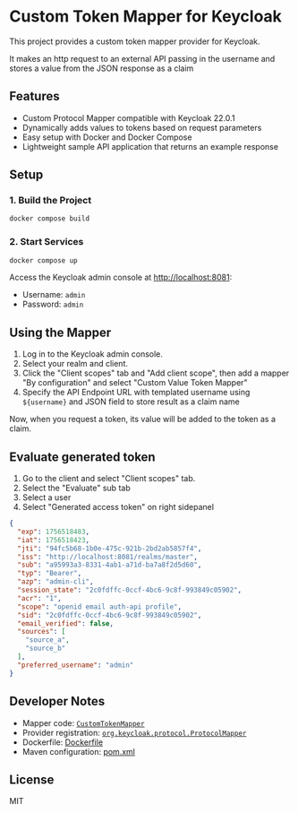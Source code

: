 # Custom Token Mapper for Keycloak

This project provides a custom token mapper provider for Keycloak.

It makes an http request to an external API passing in the username and stores a value from the JSON response as a claim

## Features

- Custom Protocol Mapper compatible with Keycloak 22.0.1
- Dynamically adds values to tokens based on request parameters
- Easy setup with Docker and Docker Compose
- Lightweight sample API application that returns an example response

## Setup

### 1. Build the Project

```sh
docker compose build
```

### 2. Start Services

```sh
docker compose up
```

Access the Keycloak admin console at [http://localhost:8081](http://localhost:8081):

- Username: `admin`
- Password: `admin`

## Using the Mapper

1. Log in to the Keycloak admin console.
2. Select your realm and client.
3. Click the "Client scopes" tab and "Add client scope", then add a mapper "By configuration" and select "Custom Value Token Mapper"
4. Specify the API Endpoint URL with templated username using `${username}` and JSON field to store result as a claim name

Now, when you request a token, its value will be added to the token as a claim.

## Evaluate generated token
1. Go to the client and select "Client scopes" tab.
2. Select the "Evaluate" sub tab
3. Select a user
4. Select "Generated access token" on right sidepanel

```json
{
  "exp": 1756518483,
  "iat": 1756518423,
  "jti": "94fc5b68-1b0e-475c-921b-2bd2ab5857f4",
  "iss": "http://localhost:8081/realms/master",
  "sub": "a95993a3-8331-4ab1-a71d-ba7a8f2d5d60",
  "typ": "Bearer",
  "azp": "admin-cli",
  "session_state": "2c0fdffc-0ccf-4bc6-9c8f-993849c05902",
  "acr": "1",
  "scope": "openid email auth-api profile",
  "sid": "2c0fdffc-0ccf-4bc6-9c8f-993849c05902",
  "email_verified": false,
  "sources": [
    "source_a",
    "source_b"
  ],
  "preferred_username": "admin"
}
```

## Developer Notes

- Mapper code: [`CustomTokenMapper`](src/main/java/com/example/mapper/CustomTokenMapper.java)
- Provider registration: [`org.keycloak.protocol.ProtocolMapper`](src/main/resources/META-INF/services/org.keycloak.protocol.ProtocolMapper)
- Dockerfile: [Dockerfile](Dockerfile)
- Maven configuration: [pom.xml](pom.xml)

## License

MIT